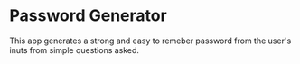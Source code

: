 # Password Generator
This app generates a strong and easy to remeber password from the user's inuts from simple questions asked.
